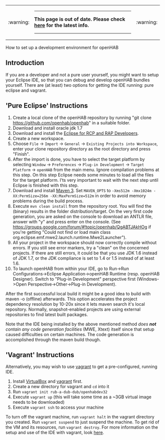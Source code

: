 <table><tr><td>:warning:</td>
<td>
<hr width="100%">
<b>
This page is out of date. Please check <a href="https://github.com/openhab/openhab-distro/blob/master/docs/sources/development/ide.md">here</a> for the latest info.
</b>
<hr>
</td>
<td>:warning:</td></tr></table>

How to set up a development environment for openHAB

## Introduction

If you are a developer and not a pure user yourself, you might want to setup your Eclipse IDE, so that you can debug and develop openHAB bundles yourself. There are (at least) two options for getting the IDE running: pure eclipse and vagrant.

## 'Pure Eclipse' Instructions

1. Create a local clone of the openHAB repository by running "git clone https://github.com/openhab/openhab" in a suitable folder.
1. Download and install oracle jdk 1.7
1. Download and install the [Eclipse for RCP and RAP Developers](https://www.eclipse.org/downloads/packages/eclipse-rcp-and-rap-developers/lunasr2).
1. Create a new workspace.
1. Choose `File` → `Import` → `General` → `Existing Projects into Workspace`, enter your clone repository directory as the root directory and press "Finish".
1. After the import is done, you have to select the target platform by selecting `Window` → `Preferences` → `Plug-in Development` → `Target Platform` → `openHAB` from the main menu. Ignore compilation problems at this step. On this step Eclipse needs some minutes to load all the files for the target platform. I'ts very important to wait with the next step until Eclipse is finished with this step.
1. Download and install [Maven 3](http://artfiles.org/apache.org/maven/maven-3/3.3.1/binaries/apache-maven-3.3.1-bin.zip). Set `MAVEN_OPTS` to `-Xms512m -Xmx1024m -XX:PermSize=256m -XX:MaxPermSize=512m` in order to avoid memory problems during the build process.
1. Execute `mvn clean install` from the repository root. You will find the (binary) results in the folder distribution/target. On the very first code generation, you are asked on the console to download an ANTLR file, answer with "y" and press enter on the console. (See https://groups.google.com/forum/#!topic/openhab/QgABTJAkHOg if you're getting "Could not find or load main class org.eclipse.emf.mwe2.launch.runtime.Mwe2Launcher").
1. All your project in the workspace should now correctly compile without errors. If you still see error markers, try a "clean" on the concerned projects. If there are still errors, it could be that you use JDK 1.6 instead of JDK 1.7, or the JDK compliance is set to 1.4 or 1.5 instead of at least 1.6.
1. To launch openHAB from within your IDE, go to Run->Run Configurations->Eclipse Application->openHAB Runtime (resp. openHAB Designer). Switch to "Plug-in Development" perspective first (Windows->Open Perspective->Other->Plug-in Development).

After the first successful local build it might be a good idea to build with maven -o (offline) afterwards. This option accelerates the project dependency resolution by 10-20x since it lets maven search it's local repository. Normally, snapshot-enabled projects are using external repositories to find latest built packages.

Note that the IDE being installed by the above mentioned method _does **not** contain any code generation facilities_ (MWE, Xtext) itself since that setup caused difficulties on certain machines. The code generation is accomplished through the maven build though.

## 'Vagrant' Instructions

Alternatively, you may wish to use [vagrant](http://www.vagrantcloud.com) to get a pre-configured, running IDE. 

1. Install [VirtualBox](https://www.virtualbox.org/) and [vagrant](http://www.vagrantcloud.com) first.  
1. Create a new directory for vagrant and `cd` into it
1. Run `vagrant init rub-a-dub-dub/openhabdev32`
1. Execute `vagrant up` (this will take some time as a ~3GB virtual image needs to be downloaded)
1. Execute `vagrant ssh` to access your machine

To turn off the vagrant machine, run `vagrant halt` in the vagrant directory you created. Run `vagrant suspend` to just suspend the machine. To get rid of the VM and its resources, run `vagrant destroy`. For more information on the setup and use of the IDE with vagrant, look [here](https://vagrantcloud.com/rub-a-dub-dub/openhabdev32).